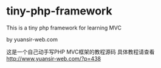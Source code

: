 tiny-php-framework
==================

This is a tiny php framework for learning MVC

by yuansir-web.com

这是一个自己动手写PHP MVC框架的教程源码
具体教程请查看 http://www.yuansir-web.com/?p=438
